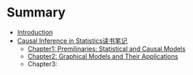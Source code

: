 # Summary

* [Introduction](README.md)
* [Causal Inference in Statistics读书笔记](chapter1.md)
  * [Chapter1: Premilinaries: Statistical and Causal Models](chapter1/chapter1-premilinaries.md)
  * [Chapter2: Graphical Models and Their Applications](chapter1/chapter2-graphical-models-and-their-applications.md)
  * Chapter3:



